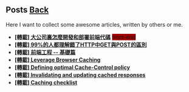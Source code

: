 ## Posts	[Back](./../README.md)

Here I want to collect some awesome articles, written by others or me.

- [**[轉載] 大公司裏怎麼開發和部署前端代碼**](./frontend_code_in_big_company/frontend_code_in_big_company.md)  <span class="issue-label" style="background-color: #a10000">front-end</span>
- [**[轉載] 99%的人都理解錯了HTTP中GET與POST的區別**](./http_and_get/http_and_get.md)
- [**[轉載] 前端工程 -- 基礎篇**](./base_frontend/base_frontend.md) 
- [**[轉載] 
Leverage Browser Caching**](./leverage_browser_caching/leverage_browser_caching.md)
- [**[轉載] 
Defining optimal Cache-Control policy**](./optimal_cache_control/optimal_cache_control.md)
- [**[轉載] 
Invalidating and updating cached responses**](./invalidate_update/invalidate_update.md)
- [**[轉載] 
Caching checklist**](./caching_checklist/caching_checklist.md)